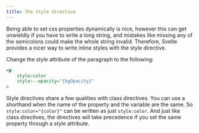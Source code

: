```yaml
---
title: The style directive
---
```


Being able to set css properties dynamically is nice, however this can get unwieldly if you have to write a long string, and mistakes like missing any of the semicolons could make the whole string invalid. Therefore, Svelte provides a nicer way to write inline styles with the style directive.

Change the style attribute of the paragraph to the following:

```html
<p 
	style:color 
	style:--opacity="{bgOpacity}"
>
```

Style directives share a few qualities with class directives. You can use a shorthand when the name of the property and the variable are the same. So `style:color="{color}"` can be written as just `style:color`. And just like class directives, the directives will take precedence if you set the same property through a style attribute.
